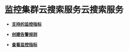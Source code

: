 # 监控集群云搜索服务云搜索服务<a name="css_01_0041"></a>

-   **[支持的监控指标](支持的监控指标.md)**  

-   **[创建告警规则](创建告警规则.md)**  

-   **[查看监控指标](查看监控指标.md)**  


